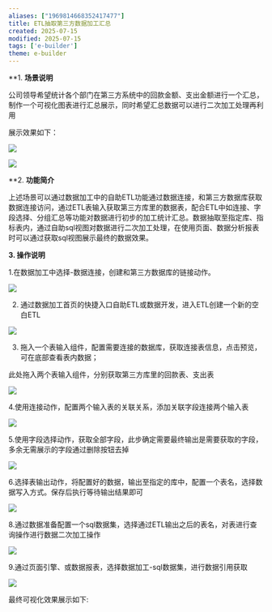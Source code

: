 ```yaml
---
aliases: ["1969814668352417477"]
title: ETL抽取第三方数据加工汇总
created: 2025-07-15
modified: 2025-07-15
tags: ['e-builder']
theme: e-builder
---
```


**1. **场景说明**

公司领导希望统计各个部门在第三方系统中的回款金额、支出金额进行一个汇总，制作一个可视化图表进行汇总展示，同时希望汇总数据可以进行二次加工处理再利用

展示效果如下：

![](https://myhelpdoc.oss-cn-heyuan.aliyuncs.com/mdimages/19c42d3b5152d524a82b20f92c01212b.jpg)

**![](https://myhelpdoc.oss-cn-heyuan.aliyuncs.com/mdimages/44d88a0383e98c7c6aadbe1b39704970.jpg)**

**2. **功能简介**

上述场景可以通过数据加工中的自助ETL功能通过数据连接，和第三方数据库获取数据连接访问，通过ETL表输入获取第三方库里的数据表，配合ETL中如连接、字段选择、分组汇总等功能对数据进行初步的加工统计汇总。数据抽取至指定库、指标表内，通过自助sql视图对数据进行二次加工处理，在使用页面、数据分析报表时可以通过获取sql视图展示最终的数据效果。

**3. 操作说明**

1.在数据加工中选择-数据连接，创建和第三方数据库的链接动作。

![](https://myhelpdoc.oss-cn-heyuan.aliyuncs.com/mdimages/3a290db3cf522dcde729581b277d0583.jpg)

2. 通过数据加工首页的快捷入口自助ETL或数据开发，进入ETL创建一个新的空白ETL

![](https://myhelpdoc.oss-cn-heyuan.aliyuncs.com/mdimages/6fdc63df16223d056ce22cacca00e8c7.jpg)

3. 拖入一个表输入组件，配置需要连接的数据库，获取连接表信息，点击预览，可在底部查看表内数据；

此处拖入两个表输入组件，分别获取第三方库里的回款表、支出表

![](https://myhelpdoc.oss-cn-heyuan.aliyuncs.com/mdimages/a1975abf825ccab579375fee79b12ee4.jpg)

4.使用连接动作，配置两个输入表的关联关系，添加关联字段连接两个输入表

![](https://myhelpdoc.oss-cn-heyuan.aliyuncs.com/mdimages/5859bbe07d47987640a16d61e6e6ca13.jpg)

5.使用字段选择动作，获取全部字段，此步确定需要最终输出是需要获取的字段，多余无需展示的字段通过删除按钮去掉

![](https://myhelpdoc.oss-cn-heyuan.aliyuncs.com/mdimages/7dce4a518352b64bae4f6ff5dff8d715.jpg)

6.选择表输出动作，将配置好的数据，输出至指定的库中，配置一个表名，选择数据写入方式。保存后执行等待输出结果即可

![](https://myhelpdoc.oss-cn-heyuan.aliyuncs.com/mdimages/424f1ed11cd8090ad9cf4ff93bb77ca7.jpg)

8.通过数据准备配置一个sql数据集，选择通过ETL输出之后的表名，对表进行查询操作进行数据二次加工操作

![](https://myhelpdoc.oss-cn-heyuan.aliyuncs.com/mdimages/efbdafa174b2b9a0999a3e70c848c075.jpg)

9.通过页面引擎、或数据报表，选择数据加工-sql数据集，进行数据引用获取

![](https://myhelpdoc.oss-cn-heyuan.aliyuncs.com/mdimages/63e37860c58f62933e25920760902c1b.jpg)

最终可视化效果展示如下:

